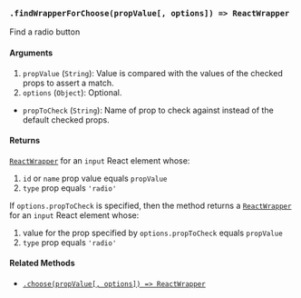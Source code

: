### `.findWrapperForChoose(propValue[, options]) => ReactWrapper`

Find a radio button

#### Arguments

1. `propValue` (`String`): Value is compared with the values of the checked props to assert a match.
2. `options` (`Object`): Optional.
  * `propToCheck` (`String`): Name of prop to check against instead of the default checked props.

#### Returns

[`ReactWrapper`][react-wrapper] for an `input` React element whose:
  1. `id` or `name` prop value equals `propValue`
  2. `type` prop equals `'radio'`

If `options.propToCheck` is specified, then the method returns a
[`ReactWrapper`][react-wrapper] for an `input` React element whose:
  1. value for the prop specified by `options.propToCheck` equals `propValue`
  2. `type` prop equals `'radio'`

#### Related Methods

- [`.choose(propValue[, options]) => ReactWrapper`](choose.md)

[react-wrapper]: https://github.com/airbnb/enzyme/blob/master/docs/api/mount.md#reactwrapper-api
